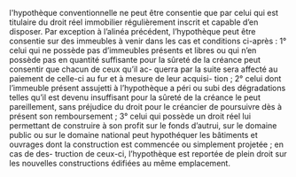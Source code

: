 l'hypothèque conventionnelle ne peut être consentie que par celui qui est titulaire
du droit réel immobilier régulièrement inscrit et capable d’en disposer.
Par exception à l’alinéa précédent, l’hypothèque peut être consentie sur des
immeubles à venir dans les cas et conditions ci-après : 1° celui qui ne
possède pas d’immeubles présents et libres ou qui n’en possède pas en quantité
suffisante pour la sûreté de la créance peut consentir que chacun de ceux qu’il
ac- querra par la suite sera affecté au paiement de celle-ci au fur et à mesure
de leur acquisi- tion ;
2° celui dont l’immeuble présent assujetti à l’hypothèque a péri ou subi des
dégradations telles qu’il est devenu insuffisant pour la sûreté de la créance le
peut pareillement, sans préjudice du droit pour le créancier de poursuivre dès à
présent son remboursement ; 3° celui qui possède un droit réel lui permettant
de construire à son profit sur le fonds d’autrui, sur le domaine public ou sur
le domaine national peut hypothéquer les bâtiments et ouvrages dont la
construction est commencée ou simplement projetée ; en cas de des- truction de
ceux-ci, l’hypothèque est reportée de plein droit sur les nouvelles
constructions édifiées au même emplacement.